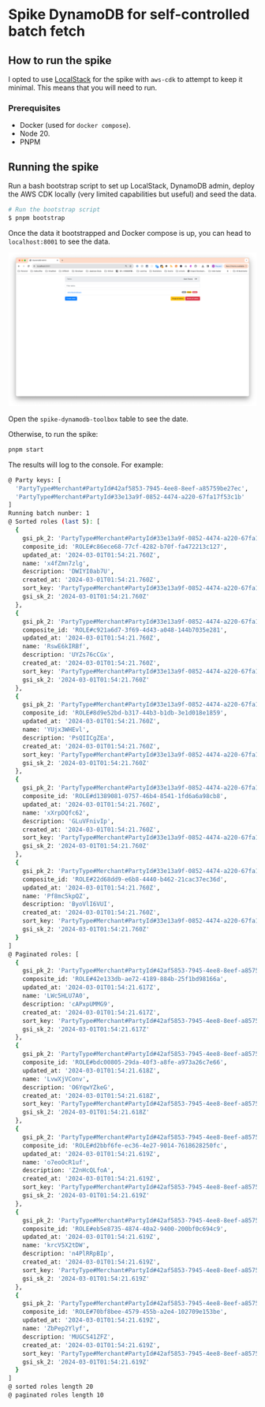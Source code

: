 # Spike DynamoDB for self-controlled batch fetch

## How to run the spike

I opted to use [LocalStack](https://www.localstack.cloud/) for the spike with `aws-cdk` to attempt to keep it minimal. This means that you will need to run.

### Prerequisites

- Docker (used for `docker compose`).
- Node 20.
- PNPM

## Running the spike

Run a bash bootstrap script to set up LocalStack, DynamoDB admin, deploy the AWS CDK locally (very limited capabilities but useful) and seed the data.

```bash
# Run the bootstrap script
$ pnpm bootstrap
```

Once the data it bootstrapped and Docker compose is up, you can head to `localhost:8001` to see the data.

![Admin panel](./imgs/admin.png)

Open the `spike-dynamodb-toolbox` table to see the date.

Otherwise, to run the spike:

```bash
pnpm start
```

The results will log to the console. For example:

```bash
@ Party keys: [
  'PartyType#Merchant#PartyId#42af5853-7945-4ee8-8eef-a85759be27ec',
  'PartyType#Merchant#PartyId#33e13a9f-0852-4474-a220-67fa17f53c1b'
]
Running batch nunber: 1
@ Sorted roles (last 5): [
  {
    gsi_pk_2: 'PartyType#Merchant#PartyId#33e13a9f-0852-4474-a220-67fa17f53c1b',
    composite_id: 'ROLE#c86ece68-77cf-4282-b70f-fa472213c127',
    updated_at: '2024-03-01T01:54:21.760Z',
    name: 'x4fZmn7zlg',
    description: 'DWIYI0ab7U',
    created_at: '2024-03-01T01:54:21.760Z',
    sort_key: 'PartyType#Merchant#PartyId#33e13a9f-0852-4474-a220-67fa17f53c1b',
    gsi_sk_2: '2024-03-01T01:54:21.760Z'
  },
  {
    gsi_pk_2: 'PartyType#Merchant#PartyId#33e13a9f-0852-4474-a220-67fa17f53c1b',
    composite_id: 'ROLE#c921a6d7-3f69-4d43-a048-144b7035e281',
    updated_at: '2024-03-01T01:54:21.760Z',
    name: 'RswE6kIRBf',
    description: 'UYZs76cCGx',
    created_at: '2024-03-01T01:54:21.760Z',
    sort_key: 'PartyType#Merchant#PartyId#33e13a9f-0852-4474-a220-67fa17f53c1b',
    gsi_sk_2: '2024-03-01T01:54:21.760Z'
  },
  {
    gsi_pk_2: 'PartyType#Merchant#PartyId#33e13a9f-0852-4474-a220-67fa17f53c1b',
    composite_id: 'ROLE#8d9e52bd-b317-44b3-b1db-3e1d018e1859',
    updated_at: '2024-03-01T01:54:21.760Z',
    name: 'YUjx3WHEvl',
    description: 'PsQIICgZEa',
    created_at: '2024-03-01T01:54:21.760Z',
    sort_key: 'PartyType#Merchant#PartyId#33e13a9f-0852-4474-a220-67fa17f53c1b',
    gsi_sk_2: '2024-03-01T01:54:21.760Z'
  },
  {
    gsi_pk_2: 'PartyType#Merchant#PartyId#33e13a9f-0852-4474-a220-67fa17f53c1b',
    composite_id: 'ROLE#d1389081-0757-46b4-8541-1fd6a6a98cb8',
    updated_at: '2024-03-01T01:54:21.760Z',
    name: 'xXrpDQfc62',
    description: 'GLuVFnivIp',
    created_at: '2024-03-01T01:54:21.760Z',
    sort_key: 'PartyType#Merchant#PartyId#33e13a9f-0852-4474-a220-67fa17f53c1b',
    gsi_sk_2: '2024-03-01T01:54:21.760Z'
  },
  {
    gsi_pk_2: 'PartyType#Merchant#PartyId#33e13a9f-0852-4474-a220-67fa17f53c1b',
    composite_id: 'ROLE#22d68dd9-e6b8-4440-b462-21cac37ec36d',
    updated_at: '2024-03-01T01:54:21.760Z',
    name: 'Pf8mc5kpQZ',
    description: 'ByoVlI6VUI',
    created_at: '2024-03-01T01:54:21.760Z',
    sort_key: 'PartyType#Merchant#PartyId#33e13a9f-0852-4474-a220-67fa17f53c1b',
    gsi_sk_2: '2024-03-01T01:54:21.760Z'
  }
]
@ Paginated roles: [
  {
    gsi_pk_2: 'PartyType#Merchant#PartyId#42af5853-7945-4ee8-8eef-a85759be27ec',
    composite_id: 'ROLE#42e133db-ae72-4189-884b-25f1bd98166a',
    updated_at: '2024-03-01T01:54:21.617Z',
    name: 'LWc5HLU7A0',
    description: 'cAPxpUMMG9',
    created_at: '2024-03-01T01:54:21.617Z',
    sort_key: 'PartyType#Merchant#PartyId#42af5853-7945-4ee8-8eef-a85759be27ec',
    gsi_sk_2: '2024-03-01T01:54:21.617Z'
  },
  {
    gsi_pk_2: 'PartyType#Merchant#PartyId#42af5853-7945-4ee8-8eef-a85759be27ec',
    composite_id: 'ROLE#bdc00805-29da-40f3-a8fe-a973a26c7e66',
    updated_at: '2024-03-01T01:54:21.618Z',
    name: 'LvwXjVConv',
    description: 'O6YqwYZkeG',
    created_at: '2024-03-01T01:54:21.618Z',
    sort_key: 'PartyType#Merchant#PartyId#42af5853-7945-4ee8-8eef-a85759be27ec',
    gsi_sk_2: '2024-03-01T01:54:21.618Z'
  },
  {
    gsi_pk_2: 'PartyType#Merchant#PartyId#42af5853-7945-4ee8-8eef-a85759be27ec',
    composite_id: 'ROLE#d2bbf6fe-ec36-4e27-9014-7618628250fc',
    updated_at: '2024-03-01T01:54:21.619Z',
    name: 'o7eoOcR1uf',
    description: 'Z2nHcQLfoA',
    created_at: '2024-03-01T01:54:21.619Z',
    sort_key: 'PartyType#Merchant#PartyId#42af5853-7945-4ee8-8eef-a85759be27ec',
    gsi_sk_2: '2024-03-01T01:54:21.619Z'
  },
  {
    gsi_pk_2: 'PartyType#Merchant#PartyId#42af5853-7945-4ee8-8eef-a85759be27ec',
    composite_id: 'ROLE#eb5e8735-4874-40a2-9400-200bf0c694c9',
    updated_at: '2024-03-01T01:54:21.619Z',
    name: 'krcV5X2tDW',
    description: 'n4PlRRpBIp',
    created_at: '2024-03-01T01:54:21.619Z',
    sort_key: 'PartyType#Merchant#PartyId#42af5853-7945-4ee8-8eef-a85759be27ec',
    gsi_sk_2: '2024-03-01T01:54:21.619Z'
  },
  {
    gsi_pk_2: 'PartyType#Merchant#PartyId#42af5853-7945-4ee8-8eef-a85759be27ec',
    composite_id: 'ROLE#70bf8bee-4579-455b-a2e4-102709e153be',
    updated_at: '2024-03-01T01:54:21.619Z',
    name: 'ZbPep2Ylyf',
    description: 'MUGCS41ZFZ',
    created_at: '2024-03-01T01:54:21.619Z',
    sort_key: 'PartyType#Merchant#PartyId#42af5853-7945-4ee8-8eef-a85759be27ec',
    gsi_sk_2: '2024-03-01T01:54:21.619Z'
  }
]
@ sorted roles length 20
@ paginated roles length 10
```

